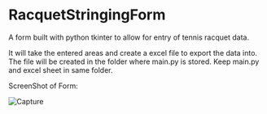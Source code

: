 # RacquetStringingForm

A form built with python tkinter to allow for entry of tennis racquet data.

It will take the entered areas and create a excel file to export the data into.
The file will be created in the folder where main.py is stored. 
Keep main.py and excel sheet in same folder.

ScreenShot of Form:

![Capture](https://user-images.githubusercontent.com/64562298/202819948-944a6e33-7161-42ac-9610-4e839e46c9cd.JPG)
